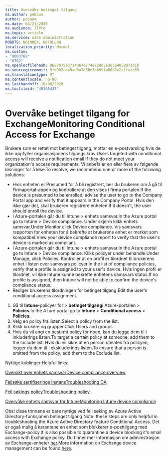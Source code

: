 ```yaml
---
title: Overvåke betinget tilgang
ms.author: pebaum
author: pebaum
ms.date: 04/21/2020
ms.audience: ITPro
ms.topic: article
ms.service: o365-administration
ROBOTS: NOINDEX, NOFOLLOW
localization_priority: Normal
ms.custom:
- "9003769"
- "6702"
ms.openlocfilehash: 0687875a3714067e774872d02630564858d71d1b
ms.sourcegitcommit: 9fd002ce49ad9a7e58c3eb997a8063e2e1feab55
ms.translationtype: MT
ms.contentlocale: nb-NO
ms.lasthandoff: 10/06/2020
ms.locfileid: "48366437"
---
```

# <a name="monitoring-conditional-access-for-exchange"></a><span data-ttu-id="90a3a-102">Overvåke betinget tilgang for Exchange</span><span class="sxs-lookup"><span data-stu-id="90a3a-102">Monitoring Conditional Access for Exchange</span></span>

<span data-ttu-id="90a3a-103">Brukere som er rettet mot betinget tilgang, mottar en e-postvarsling hvis de ikke oppfyller organisasjonens tilgangs krav.</span><span class="sxs-lookup"><span data-stu-id="90a3a-103">Users targeted with conditional access will receive a notification email if they do not meet your organization's access requirements.</span></span> <span data-ttu-id="90a3a-104">Vi anbefaler en eller flere av følgende løsninger for å løse:</span><span class="sxs-lookup"><span data-stu-id="90a3a-104">To resolve, we recommend one or more of the following solutions:</span></span>

- <span data-ttu-id="90a3a-105">Hvis enheten er Presumed for å bli registrert, ber du brukeren om å gå til Firmaportal-appen og kontrollere at den vises i firma portalen.</span><span class="sxs-lookup"><span data-stu-id="90a3a-105">If the device is presumed to be enrolled, advise the user to go to the Company Portal app and verify that it appears in the Company Portal.</span></span> <span data-ttu-id="90a3a-106">Hvis den ikke gjør det, skal brukeren registrere enheten.</span><span class="sxs-lookup"><span data-stu-id="90a3a-106">If it doesn't, the user should enroll the device.</span></span>
- <span data-ttu-id="90a3a-107">I Azure-portalen går du til Intune > enhets samsvar.</span><span class="sxs-lookup"><span data-stu-id="90a3a-107">In the Azure portal go to Intune > Device compliance.</span></span> <span data-ttu-id="90a3a-108">Under skjerm klikk enhets samsvar.</span><span class="sxs-lookup"><span data-stu-id="90a3a-108">Under Monitor click Device compliance.</span></span> <span data-ttu-id="90a3a-109">Vis samsvars rapporten for enheten for å bekrefte at brukerens enhet er merket som kompatibel.</span><span class="sxs-lookup"><span data-stu-id="90a3a-109">View your device compliance report to verify that the user's device is marked as compliant.</span></span>
- <span data-ttu-id="90a3a-110">I Azure-portalen går du til Intune > enhets samsvar.</span><span class="sxs-lookup"><span data-stu-id="90a3a-110">In the Azure portal go to Intune > Device compliance.</span></span> <span data-ttu-id="90a3a-111">Klikk policyer under behandle.</span><span class="sxs-lookup"><span data-stu-id="90a3a-111">Under Manage, click Policies.</span></span> <span data-ttu-id="90a3a-112">Kontroller at en profil er tilordnet til brukerens enhet i listen over samsvars policyer.</span><span class="sxs-lookup"><span data-stu-id="90a3a-112">In the list of compliance policies, verify that a profile is assigned to your user's device.</span></span> <span data-ttu-id="90a3a-113">Hvis ingen profil er tilordnet, vil ikke Intune kunne bekrefte enhetens samsvars status.</span><span class="sxs-lookup"><span data-stu-id="90a3a-113">If no profile is assigned, then Intune will not be able to confirm the device's compliance status.</span></span>
- <span data-ttu-id="90a3a-114">Rediger brukerens tilordningen for betinget tilgang.</span><span class="sxs-lookup"><span data-stu-id="90a3a-114">Edit the user's conditional access assignment.</span></span>

1. <span data-ttu-id="90a3a-115">Gå til **Intune**-policyer for  >  **betinget tilgang**i Azure-portalen  >  **Policies**.</span><span class="sxs-lookup"><span data-stu-id="90a3a-115">In the Azure portal go to **Intune** > **Conditional access** > **Policies**.</span></span>
2. <span data-ttu-id="90a3a-116">Velg en policy fra listen.</span><span class="sxs-lookup"><span data-stu-id="90a3a-116">Select a policy from the list.</span></span>
3. <span data-ttu-id="90a3a-117">Klikk brukere og grupper.</span><span class="sxs-lookup"><span data-stu-id="90a3a-117">Click Users and groups.</span></span>
4. <span data-ttu-id="90a3a-118">Hvis du vil angi en bestemt policy for noen, kan du legge dem til i inkluderings listen.</span><span class="sxs-lookup"><span data-stu-id="90a3a-118">To target a certain policy at someone, add them to the Include list.</span></span> <span data-ttu-id="90a3a-119">Hvis du vil sikre at en person utelates fra policyen, legger du dem til i ekskluderings listen.</span><span class="sxs-lookup"><span data-stu-id="90a3a-119">To ensure that a person is omitted from the policy, add them to the Exclude list.</span></span>

<span data-ttu-id="90a3a-120">Nyttige koblinger:</span><span class="sxs-lookup"><span data-stu-id="90a3a-120">Helpful links:</span></span>

[<span data-ttu-id="90a3a-121">Oversikt over enhets samsvar</span><span class="sxs-lookup"><span data-stu-id="90a3a-121">Device compliance overview</span></span>](https://docs.microsoft.com/intune/device-compliance-get-started)

[<span data-ttu-id="90a3a-122">Feilsøke sertifiserings instans</span><span class="sxs-lookup"><span data-stu-id="90a3a-122">Troubleshooting CA</span></span>](https://docs.microsoft.com/intune/troubleshoot-conditional-access)

[<span data-ttu-id="90a3a-123">Feil søkings policy</span><span class="sxs-lookup"><span data-stu-id="90a3a-123">Troubleshooting policy</span></span>](https://docs.microsoft.com/intune/troubleshoot-policies-in-microsoft-intune)

[<span data-ttu-id="90a3a-124">Overvåke enhets samsvar for Intune</span><span class="sxs-lookup"><span data-stu-id="90a3a-124">Monitoring Intune device compliance</span></span>](https://docs.microsoft.com/intune/compliance-policy-monitor)

<span data-ttu-id="90a3a-125">Obs! disse trinnene er bare nyttige ved feil søking av Azure Active Directory-funksjonen betinget tilgang.</span><span class="sxs-lookup"><span data-stu-id="90a3a-125">Note: these steps are only helpful in troubleshooting the Azure Active Directory feature Conditional Access.</span></span> <span data-ttu-id="90a3a-126">Det er også mulig å karantene en enhet som blokkerer e-posttilgang med Exchange-policy.</span><span class="sxs-lookup"><span data-stu-id="90a3a-126">It is also possible to quarantine a device blocking it's email access with Exchange policy.</span></span> <span data-ttu-id="90a3a-127">Du finner mer informasjon om administrasjon av Exchange-enheter [her](<https://docs.microsoft.com/previous-versions/office/exchange-server-2010/ff959225(v=exchg.141>).</span><span class="sxs-lookup"><span data-stu-id="90a3a-127">More information on Exchange device management can be found [here](<https://docs.microsoft.com/previous-versions/office/exchange-server-2010/ff959225(v=exchg.141>).</span></span>
